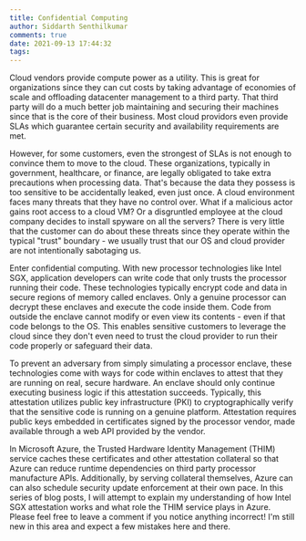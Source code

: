 ```yaml
---
title: Confidential Computing
author: Siddarth Senthilkumar
comments: true
date: 2021-09-13 17:44:32
tags:
---
```


Cloud vendors provide compute power as a utility. This is great for organizations since they can cut costs by taking advantage of economies of scale and offloading datacenter management to a third party. That third party will do a much better job maintaining and securing their machines since that is the core of their business. Most cloud providors even provide SLAs which guarantee certain security and availability requirements are met.

However, for some customers, even the strongest of SLAs is not enough to convince them to move to the cloud. These organizations, typically in government, healthcare, or finance, are legally obligated to take extra precautions when processing data. That's because the data they possess is too sensitive to be accidentally leaked, even just once. A cloud environment faces many threats that they have no control over. What if a malicious actor gains root access to a cloud VM? Or a disgruntled employee at the cloud company decides to install spyware on all the servers? There is very little that the customer can do about these threats since they operate within the typical "trust" boundary - we usually trust that our OS and cloud provider are not intentionally sabotaging us.

Enter confidential computing. With new processor technologies like Intel SGX, application developers can write code that only trusts the processor running their code. These technologies typically encrypt code and data in secure regions of memory called enclaves. Only a genuine processor can decrypt these enclaves and execute the code inside them. Code from outside the enclave cannot modify or even view its contents - even if that code belongs to the OS. This enables sensitive customers to leverage the cloud since they don't even need to trust the cloud provider to run their code properly or safeguard their data.

To prevent an adversary from simply simulating a processor enclave, these technologies come with ways for code within enclaves to attest that they are running on real, secure hardware. An enclave should only continue executing business logic if this attestation succeeds. Typically, this attestation utilizes public key infrastructure (PKI) to cryptographically verify that the sensitive code is running on a genuine platform. Attestation requires public keys embedded in certificates signed by the processor vendor, made available through a web API provided by the vendor.

In Microsoft Azure, the Trusted Hardware Identity Management (THIM) service caches these certificates and other attestation collateral so that Azure can reduce runtime dependencies on third party processor manufacture APIs. Additionally, by serving collateral themselves, Azure can can also schedule security update enforcement at their own pace. In this series of blog posts, I will attempt to explain my understanding of how Intel SGX attestation works and what role the THIM service plays in Azure. Please feel free to leave a comment if you notice anything incorrect! I'm still new in this area and expect a few mistakes here and there.
